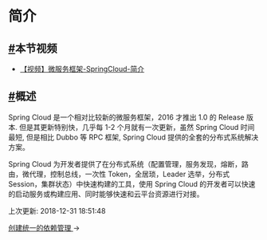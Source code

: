 # 简介

## [#](https://funtl.com/zh/spring-cloud-netflix/#本节视频)本节视频

- [【视频】微服务框架-SpringCloud-简介](https://www.bilibili.com/video/av27864513)

## [#](https://funtl.com/zh/spring-cloud-netflix/#概述)概述

Spring Cloud 是一个相对比较新的微服务框架，2016 才推出 1.0 的 Release 版本. 但是其更新特别快，几乎每 1-2 个月就有一次更新，虽然 Spring Cloud 时间最短, 但是相比 Dubbo 等 RPC 框架, Spring Cloud 提供的全套的分布式系统解决方案。

Spring Cloud 为开发者提供了在分布式系统（配置管理，服务发现，熔断，路由，微代理，控制总线，一次性 Token，全居琐，Leader 选举，分布式 Session，集群状态）中快速构建的工具，使用 Spring Cloud 的开发者可以快速的启动服务或构建应用、同时能够快速和云平台资源进行对接。

上次更新: 2018-12-31 18:51:48

[创建统一的依赖管理 ](https://funtl.com/zh/spring-cloud-netflix/Spring-Cloud-创建统一的依赖管理.html)→